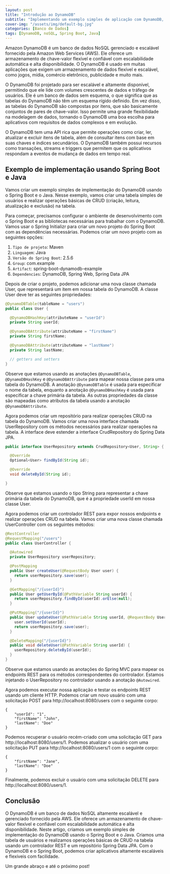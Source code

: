 ```yaml
---
layout: post
title: "Introdução ao DynamoDB"
subtitle: "Implementando um exemplo simples de aplicação com DynamoDB, Spring Boot e Java"
cover-img: "/assets/img/default-bg.jpg"
categories: [Banco de Dados]
tags: [DynamoDB, noSQL, Spring Boot, Java]
---
```


Amazon DynamoDB é um banco de dados NoSQL gerenciado e escalável fornecido pela Amazon Web Services (AWS). Ele oferece um armazenamento de chave-valor flexível e confiável com escalabilidade automática e alta disponibilidade. O DynamoDB é usado em muitas aplicações que exigem um armazenamento de dados flexível e escalável, como jogos, mídia, comércio eletrônico, publicidade e muito mais.

O DynamoDB foi projetado para ser escalável e altamente disponível, permitindo que ele lide com volumes crescentes de dados e tráfego de usuários. Ele é um banco de dados sem esquema, o que significa que as tabelas do DynamoDB não têm um esquema rígido definido. Em vez disso, as tabelas do DynamoDB são compostas por itens, que são basicamente conjuntos de pares de chave-valor. Isso permite uma grande flexibilidade na modelagem de dados, tornando o DynamoDB uma boa escolha para aplicativos com requisitos de dados complexos e em evolução.

O DynamoDB tem uma API rica que permite operações como criar, ler, atualizar e excluir itens de tabela, além de consultar itens com base em suas chaves e índices secundários. O DynamoDB também possui recursos como transações, streams e triggers que permitem que os aplicativos respondam a eventos de mudança de dados em tempo real.

## Exemplo de implementação usando Spring Boot e Java

Vamos criar um exemplo simples de implementação do DynamoDB usando o Spring Boot e o Java. Nesse exemplo, vamos criar uma tabela simples de usuários e realizar operações básicas de CRUD (criação, leitura, atualização e exclusão) na tabela.

Para começar, precisamos configurar o ambiente de desenvolvimento com o Spring Boot e as bibliotecas necessárias para trabalhar com o DynamoDB. Vamos usar o Spring Initializr para criar um novo projeto do Spring Boot com as dependências necessárias. Podemos criar um novo projeto com as seguintes opções:

1. `Tipo de projeto`: Maven
2. `Linguagem`: Java
3. `Versão do Spring Boot`: 2.5.6
4. `Group`: com.example
5. `Artifact`: spring-boot-dynamodb-example
6. `Dependencies`: DynamoDB, Spring Web, Spring Data JPA

Depois de criar o projeto, podemos adicionar uma nova classe chamada User, que representará um item em nossa tabela do DynamoDB. A classe User deve ter as seguintes propriedades:

```java
@DynamoDBTable(tableName = "users")
public class User {

  @DynamoDBHashKey(attributeName = "userId")
  private String userId;

  @DynamoDBAttribute(attributeName = "firstName")
  private String firstName;

  @DynamoDBAttribute(attributeName = "lastName")
  private String lastName;

  // getters and setters
}
```

Observe que estamos usando as anotações `@DynamoDBTable`, `@DynamoDBHashKey` e `@DynamoDBAttribute` para mapear nossa classe para uma tabela do DynamoDB. A anotação `@DynamoDBTable` é usada para especificar o nome da tabela, enquanto a anotação `@DynamoDBHashKey` é usada para especificar a chave primária da tabela. As outras propriedades da classe são mapeadas como atributos da tabela usando a anotação `@DynamoDBAttribute`.

Agora podemos criar um repositório para realizar operações CRUD na tabela do DynamoDB. Vamos criar uma nova interface chamada UserRepository com os métodos necessários para realizar operações na tabela. A interface deve estender a interface CrudRepository do Spring Data JPA.

```java
public interface UserRepository extends CrudRepository<User, String> {

  @Override
  Optional<User> findById(String id);

  @Override
  void deleteById(String id);

}
```

Observe que estamos usando o tipo String para representar a chave primária da tabela do DynamoDB, que é a propriedade userId em nossa classe User.

Agora podemos criar um controlador REST para expor nossos endpoints e realizar operações CRUD na tabela. Vamos criar uma nova classe chamada UserController com os seguintes métodos:

```java
@RestController
@RequestMapping("/users")
public class UserController {

  @Autowired
  private UserRepository userRepository;

  @PostMapping
  public User createUser(@RequestBody User user) {
    return userRepository.save(user);
  }

  @GetMapping("/{userId}")
  public User getUserById(@PathVariable String userId) {
    return userRepository.findById(userId).orElse(null);
  }

  @PutMapping("/{userId}")
  public User updateUser(@PathVariable String userId, @RequestBody User user) {
    user.setUserId(userId);
    return userRepository.save(user);
  }

  @DeleteMapping("/{userId}")
  public void deleteUser(@PathVariable String userId) {
    userRepository.deleteById(userId);
  }
}
```

Observe que estamos usando as anotações do Spring MVC para mapear os endpoints REST para os métodos correspondentes do controlador. Estamos injetando o UserRepository no controlador usando a anotação `@Autowired`.

Agora podemos executar nossa aplicação e testar os endpoints REST usando um cliente HTTP. Podemos criar um novo usuário com uma solicitação POST para http://localhost:8080/users com o seguinte corpo:

```
{
    "userId": "1",
    "firstName": "John",
    "lastName": "Doe"
}
```

Podemos recuperar o usuário recém-criado com uma solicitação GET para http://localhost:8080/users/1. Podemos atualizar o usuário com uma solicitação PUT para http://localhost:8080/users/1 com o seguinte corpo:

```
{
    "firstName": "Jane",
    "lastName": "Doe"
}
```

Finalmente, podemos excluir o usuário com uma solicitação DELETE para http://localhost:8080/users/1.

## Conclusão

O DynamoDB é um banco de dados NoSQL altamente escalável e gerenciado fornecido pela AWS. Ele oferece um armazenamento de chave-valor flexível e confiável com escalabilidade automática e alta disponibilidade. Neste artigo, criamos um exemplo simples de implementação do DynamoDB usando o Spring Boot e o Java. Criamos uma tabela de usuários e realizamos operações básicas de CRUD na tabela usando um controlador REST e um repositório Spring Data JPA. Com o DynamoDB e o Spring Boot, podemos criar aplicativos altamente escaláveis e flexíveis com facilidade.

Um grande abraço e até o próximo post!
